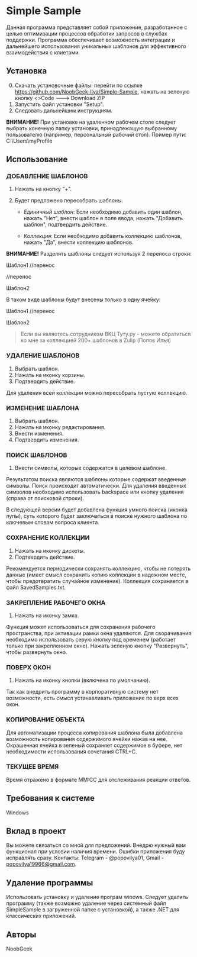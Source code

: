 # Simple Sample

Данная программа представляет собой приложение, разработанное с целью оптимизации процессов обработки запросов в службах поддержки. Программа обеспечивает возможность интеграции и дальнейшего использования уникальных шаблонов для эффективного взаимодействия с клиетами.

## Установка

0. Скачать установочные файлы: перейти по ссылке https://github.com/NoobGeek-Ilya/Simple-Sample, нажать на зеленую кнопку <>Code ---> Download ZIP
1. Запустить файл установки "Setup".
2. Следовать дальнейшим инструкциям.

**ВНИМАНИЕ!** При установке на удаленном рабочем столе следует выбрать конечную папку установки, принадлежащую выбранному пользователю (например, персональный рабочий стол). Пример пути: C:\Users\myProfile

## Использование

### ДОБАВЛЕНИЕ ШАБЛОНОВ

1. Нажать на кнопку "+".
2. Будет предложено пересобрать шаблоны.

   - *Единичный шаблон*: Если необходимо добавить один шаблон, нажать "Нет", внести шаблон в поле ввода, нажать "Добавить шаблон", подтвердить действие.

   - *Коллекция*: Если необходимо добавить коллекцию шаблонов, нажать "Да", внести коллекцию шаблонов.

**ВНИМАНИЕ!** Разделять шаблоны следует используя 2 переноса строки:

Шаблон1 //перенос

//перенос

Шаблон2

В таком виде шаблоны будут внесены только в одну ячейку:

Шаблон1 //перенос

Шаблон2

>Если вы являетесь сотрудником ВКЦ Туту.ру - можете обратиться ко мне за коллекцией 200+ шаблонов в Zulip (Попов Илья)

### УДАЛЕНИЕ ШАБЛОНОВ

1. Выбрать шаблон.
2. Нажать на иконку корзины.
3. Подтвердить действие.

Для удаления всей коллекции можно пересобрать пустую коллекцию.

### ИЗМЕНЕНИЕ ШАБЛОНА

1. Выбрать шаблон.
2. Нажать на иконку редактирования.
3. Внести изменения.
4. Подтвердить изменения.

### ПОИСК ШАБЛОНОВ

1. Внести символы, которые содержатся в целевом шаблоне.

Результатом поиска являются шаблоны которые содержат введенные символы. Поиск происходит автоматически. Для удаления введенных символов необходимо использовать backspace или кнопку удаления (справа от поисковой строки).

В следующей версии будет добавлена функция умного поиска (иконка лупы), суть которого будет заключаться в поиске нужного шаблона по ключевым словам вопроса клиента.

### СОХРАНЕНИЕ КОЛЛЕКЦИИ

1. Нажать на иконку дискеты.
2. Подтвердить действие.

Рекомендуется периодически сохранять коллекцию, чтобы не потерять данные (имеет смысл сохранить копию коллекции в надежном месте, чтобы предотвратить случайное изменение). Коллекция сохраняется в файл SavedSamples.txt.

### ЗАКРЕПЛЕНИЕ РАБОЧЕГО ОКНА

1. Нажать на иконку замка.

Функция может использоваться для сохранения рабочего пространства, при активации рамки окна удаляются. Для сворачивания необходимо использовать серую кнопку под временем (работает только при закрепленном окне). Нажать зеленую кнопку "Развернуть", чтобы развернуть окно.

### ПОВЕРХ ОКОН

1. Нажать на иконку кнопки (включена по умолчанию).

Так как внедрить программу в корпоративную систему нет возможности, есть смысл устанавливать приложение по верх всех окон.

### КОПИРОВАНИЕ ОБЪЕКТА

Для автоматизации процесса копирования шаблона была добавлена возможность копирования содержимого ячейки нажав на нее. Окрашенная ячейка в зеленый сохраняет содержимое в буфере, нет необходимости использования сочетания CTRL+C.

### ТЕКУЩЕЕ ВРЕМЯ

Время отражено в формате ММ:СС для отслеживания реакции ответов.

## Требования к системе

Windows

## Вклад в проект

Вы можете связаться со мной для предложений. Внедрю нужный вам функционал при условии наличия времени. Ошибки приложения буду исправлять сразу. Контакты: Telegram - @popovilya01, Gmail - popovilya19966@gmail.com.

## Удаление программы

Использовать установку и удаление програм winows. Следует удалить программу (также возможно удаление через системный файл SimpleSample в загруженной папке с установкой), а также .NET для классических приложений.

## Авторы

NoobGeek
